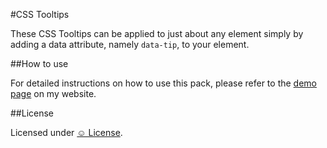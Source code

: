 #CSS Tooltips

These CSS Tooltips can be applied to just about any element simply by adding a data attribute, namely <code>data-tip</code>, to your element.

##How to use

For detailed instructions on how to use this pack, please refer to the <a href="http://adamwhitcroft.com/lab/css-tooltips/">demo page</a> on my website.

##License

Licensed under <a href="http://licence.visualidiot.com/">&#9786; License</a>.
